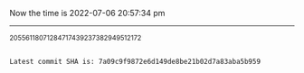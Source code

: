 Now the time is 2022-07-06 20:57:34 pm

---

<small>20556118071284717439237382949512172</small>

```txt

Latest commit SHA is: 7a09c9f9872e6d149de8be21b02d7a83aba5b959
```

